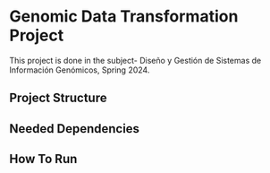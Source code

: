 # Genomic Data Transformation Project
This project is done in the subject- Diseño y Gestión de Sistemas de Información Genómicos, Spring 2024.


## Project Structure

## Needed Dependencies

## How To Run

